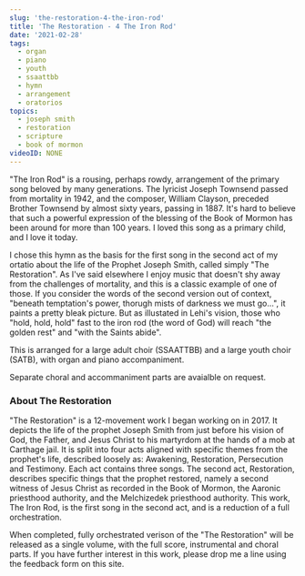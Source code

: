 ```yaml
---
slug: 'the-restoration-4-the-iron-rod'
title: 'The Restoration - 4 The Iron Rod'
date: '2021-02-28'
tags:
  - organ
  - piano
  - youth
  - ssaattbb
  - hymn
  - arrangement
  - oratorios
topics:
  - joseph smith
  - restoration
  - scripture
  - book of mormon
videoID: NONE
---
```


"The Iron Rod" is a rousing, perhaps rowdy, arrangement of the primary song beloved by many generations. The lyricist Joseph Townsend passed from mortality in 1942, and the composer, William Clayson, preceded Brother Townsend by almost sixty years, passing in 1887. It's hard to believe that such a powerful expression of the blessing of the Book of Mormon has been around for more than 100 years. I loved this song as a primary child, and I love it today. 

I chose this hymn as the basis for the first song in the second act of my ortatio about the life of the Prophet Joseph Smith, called simply "The Restoration". As I've said elsewhere I enjoy music that doesn't shy away from the challenges of mortality, and this is a classic example of one of those. If you consider the words of the second version out of context, "beneath temptation's power, thorugh mists of darkness we must go...", it paints a pretty bleak picture.  But as illustated in Lehi's vision, those who "hold, hold, hold" fast to the iron rod (the word of God) will reach "the golden rest" and "with the Saints abide".  

This is arranged for a large adult choir (SSAATTBB) and a large youth choir (SATB), with organ and piano accompaniment. 

Separate choral and accommaniment parts are avaialble on request.

### About The Restoration

"The Restoration" is a 12-movement work I began working on in 2017. It depicts the life of the prophet Joseph Smith from just before his vision of God, the Father, and Jesus Christ to his martyrdom at the hands of a mob at Carthage jail. It is split into four acts aligned with specific themes from the prophet's life, described loosely as: Awakening, Restoration, Persecution and Testimony. Each act contains three songs. The second act, Restoration, describes specific things that the prophet restored, namely a second witness of Jesus Christ as recorded in the Book of Mormon, the Aaronic priesthood authority, and the Melchizedek priesthood authority.  This work, The Iron Rod, is the first song in the second act, and is a reduction of a full orchestration. 

When completed, fully orchestrated verison of the "The Restoration" will be released as a single volume, with the full score, instrumental and choral parts. If you have further interest in this work, please drop me a line using the feedback form on this site.
